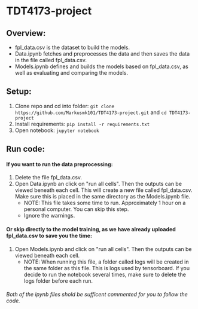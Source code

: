 # TDT4173-project

## Overview:

- fpl_data.csv is the dataset to build the models.
- Data.ipynb fetches and preprocesses the data and then saves the data in the file called fpl_data.csv.
- Models.ipynb defines and builds the models based on fpl_data.csv, as well as evaluating and comparing the models.


## Setup:

1. Clone repo and cd into folder: `git clone https://github.com/Markusmk101/TDT4173-project.git` and `cd TDT4173-project`
2. Install requirements: `pip install -r requirements.txt`
3. Open notebook: `jupyter notebook`

## Run code:

#### If you want to run the data preprocessing:
1. Delete the file fpl_data.csv.
2. Open Data.ipynb an click on "run all cells". Then the outputs can be viewed beneath each cell. This will create a new file called fpl_data.csv. Make sure this is placed in the same directory as the Models.ipynb file.
   - NOTE: This file takes some time to run. Approximately 1 hour on a personal computer. You can skip this step. 
   - Ignore the warnings.

#### Or skip directly to the model training, as we have already uploaded fpl_data.csv to save you the time:
1. Open Models.ipynb and click on "run all cells". Then the outputs can be viewed beneath each cell.
   - NOTE: When running this file, a folder called logs will be created in the same folder as this file. This is logs used by tensorboard. If you decide to run the notebook several times, make sure to delete the logs folder before each run. 

###### Both of the ipynb files shold be sufficent commented for you to follow the code.


